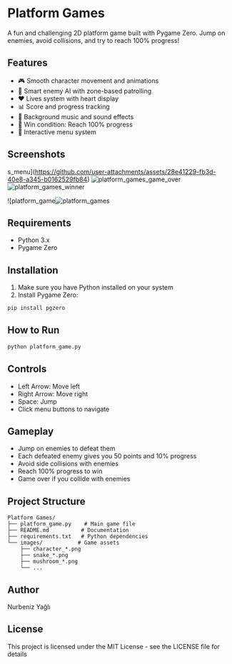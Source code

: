 # Platform Games

A fun and challenging 2D platform game built with Pygame Zero. Jump on enemies, avoid collisions, and try to reach 100% progress!

## Features

- 🎮 Smooth character movement and animations
- 🤖 Smart enemy AI with zone-based patrolling
- ❤️ Lives system with heart display
- 📊 Score and progress tracking
- 🎵 Background music and sound effects
- 🎯 Win condition: Reach 100% progress
- 📱 Interactive menu system

## Screenshots
s_menu](https://github.com/user-attachments/assets/28e41229-fb3d-40e8-a345-b0162529fb84)
![platform_games_game_over](https://github.com/user-attachments/assets/cb0b14a5-2f4a-4cf2-ab79-f29b5720cbea)
![platform_games_winner](https://github.com/user-attachments/assets/e747003e-a4a0-4194-a956-5a92bd4b3654)

![platform_game![platform_games](https://github.com/user-attachments/assets/c102cba8-ea84-4a47-9e4a-c60c98c3e421)



## Requirements

- Python 3.x
- Pygame Zero

## Installation

1. Make sure you have Python installed on your system
2. Install Pygame Zero:
```bash
pip install pgzero
```

## How to Run

```bash
python platform_game.py
```

## Controls

- Left Arrow: Move left
- Right Arrow: Move right
- Space: Jump
- Click menu buttons to navigate

## Gameplay

- Jump on enemies to defeat them
- Each defeated enemy gives you 50 points and 10% progress
- Avoid side collisions with enemies
- Reach 100% progress to win
- Game over if you collide with enemies

## Project Structure

```
Platform Games/
├── platform_game.py    # Main game file
├── README.md          # Documentation
├── requirements.txt   # Python dependencies
└── images/           # Game assets
    ├── character_*.png
    ├── snake_*.png
    ├── mushroom_*.png
    └── ...
```

## Author

Nurbeniz Yağlı

## License

This project is licensed under the MIT License - see the LICENSE file for details
